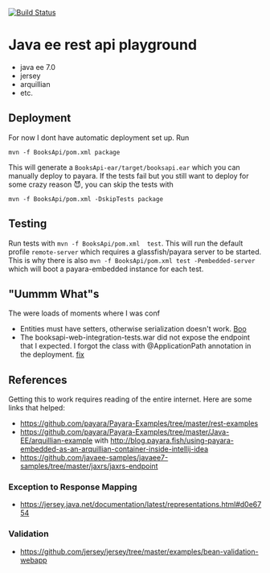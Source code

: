 [![Build Status](https://travis-ci.org/hanneskaeufler/java-ee-rest-api-playground.svg?branch=master)](https://travis-ci.org/hanneskaeufler/java-ee-rest-api-playground)

# Java ee rest api playground

* java ee 7.0
* jersey
* arquillian
* etc.

## Deployment

For now I dont have automatic deployment set up. Run

`mvn -f BooksApi/pom.xml package`

This will generate a `BooksApi-ear/target/booksapi.ear` which you can manually deploy to payara.
If the tests fail but you still want to deploy for some crazy reason 😈, you can skip the tests with

`mvn -f BooksApi/pom.xml -DskipTests package`

## Testing

Run tests with `mvn -f BooksApi/pom.xml  test`. This will run the default profile `remote-server` which requires a glassfish/payara server to be started.
This is why there is also `mvn -f BooksApi/pom.xml test -Pembedded-server` which will boot a payara-embedded instance for each test.

## "Uummm What"s

The were loads of moments where I was conf

* Entities must have setters, otherwise serialization doesn't work. [Boo](http://softwareengineering.stackexchange.com/questions/21802/when-are-getters-and-setters-justified)
* The booksapi-web-integration-tests.war did not expose the endpoint that I expected. I forgot the class with @ApplicationPath annotation in the deployment. [fix](https://github.com/hanneskaeufler/java-ee-rest-api-playground/commit/fc86221d63ee58cfb64f0ea17841375afcd23638)

## References

Getting this to work requires reading of the entire internet. Here are some links that helped:

* https://github.com/payara/Payara-Examples/tree/master/rest-examples
* https://github.com/payara/Payara-Examples/tree/master/Java-EE/arquillian-example with http://blog.payara.fish/using-payara-embedded-as-an-arquillian-container-inside-intellij-idea
* https://github.com/javaee-samples/javaee7-samples/tree/master/jaxrs/jaxrs-endpoint

### Exception to Response Mapping

* https://jersey.java.net/documentation/latest/representations.html#d0e6754

### Validation

* https://github.com/jersey/jersey/tree/master/examples/bean-validation-webapp
